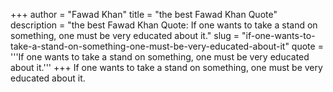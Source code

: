 +++
author = "Fawad Khan"
title = "the best Fawad Khan Quote"
description = "the best Fawad Khan Quote: If one wants to take a stand on something, one must be very educated about it."
slug = "if-one-wants-to-take-a-stand-on-something-one-must-be-very-educated-about-it"
quote = '''If one wants to take a stand on something, one must be very educated about it.'''
+++
If one wants to take a stand on something, one must be very educated about it.
